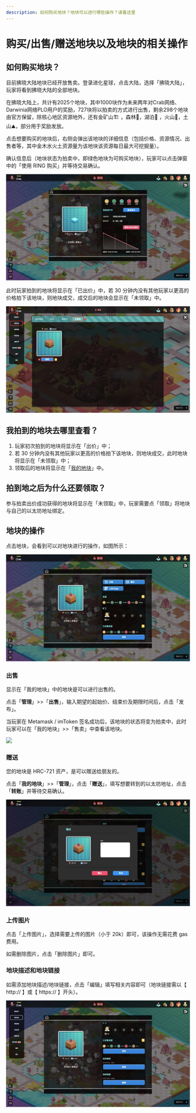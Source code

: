 ```yaml
---
description: 如何购买地块？地块可以进行哪些操作？请看这里
---
```


# 购买/出售/赠送地块以及地块的相关操作

## 如何购买地块？

目前拂晓大陆地块已经开放售卖。登录进化星球，点击大陆，选择「拂晓大陆」，玩家将看到拂晓大陆的全部地块。

在拂晓大陆上，共计有2025个地块，其中1000块作为未来两年对Crab网络、Darwinia网络PLO用户的奖励，727块将以拍卖的方式进行出售，剩余298个地块由官方保留，除核心地区资源地外，还有金矿山🏗 ，森林🌲，湖泊🌊 ，火山🌋，土山⛰️，部分用于奖励发放。

点击想要购买的地块后，右侧会弹出该地块的详细信息（包括价格、资源情况、出售者等，其中金木水火土资源量为该地块该资源每日最大可挖掘量）。

确认信息后（地块状态为拍卖中，即绿色地块为可购买地块），玩家可以点击弹窗中的「使用 RING 购买」并等待交易确认。

![](../../.gitbook/assets/tutorials-dawning-heco-how-to-buy-sell-gift-land-1-cn.jpg)

此时玩家拍到的地块将显示在「已出价」中，若 30 分钟内没有其他玩家以更高的价格拍下该地块，则地块成交，成交后的地块会显示在「未领取」中。

![](../../.gitbook/assets/tutorials-dawning-heco-how-to-buy-sell-gift-land-2-cn.jpg)

## 我拍到的地块去哪里查看？

1. 玩家初次拍到的地块将显示在「出价」中；
2. 若 30 分钟内没有其他玩家以更高的价格拍下该地块，则地块成交，此时地块将显示在「未领取」中；
3. 领取后的地块将显示在「[我的地块](https://www.evolution.land/land/4/list)」中。

## 拍到地之后为什么还要领取？

参与拍卖出价成功获得的地块将显示在「未领取」中，玩家需要点「领取」将地块与自己的以太坊地址绑定。

## 地块的操作

点击地块，会看到可以对地块进行的操作，如图所示：

![](../../.gitbook/assets/tutorials-dawning-heco-how-to-buy-sell-gift-land-3-cn.jpg)

### 出售

显示在「我的地块」中的地块是可以进行出售的。

点击「**管理**」&gt;&gt;「**出售**」，输入期望的起始价、结束价及期限时间后，点击「发布」。

当玩家在 Metamask / imToken 签名成功后，该地块的状态将变为拍卖中，此时玩家可以在「我的地块」&gt;&gt;「售卖」中查看该地块。

![](../../.gitbook/assets/tutorials-dawning-heco-how-to-buy-sell-gift-land-４-cn.jpg)

### 赠送

您的地块是 HRC-721 资产，是可以赠送给朋友的。

点击「**我的地块**」&gt;&gt;「**管理**」，点击「**赠送**」，填写想要转到的以太坊地址，点击「**转账**」并等待交易确认。

![](../../.gitbook/assets/tutorials-dawning-heco-how-to-buy-sell-gift-land-5-cn.jpg)

### 上传图片

点击「上传图片」，选择需要上传的图片（小于 20k）即可，该操作无需花费 gas 费用。

如需删除图片，点击「删除图片」即可。

### 地块描述和地块链接

如需添加地块描述/地块链接，点击「编辑」填写相关内容即可（地块链接需以【 http:// 】或【 https:// 】开头）。

![](../../.gitbook/assets/tutorials-dawning-heco-how-to-buy-sell-gift-land-6-cn.jpg)

